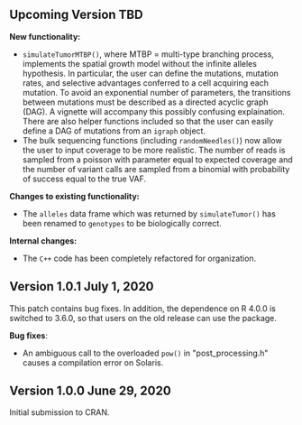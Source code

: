 ## Upcoming Version TBD 

**New functionality:**

  * `simulateTumorMTBP()`, where MTBP = multi-type branching process, implements the spatial growth model without the infinite alleles hypothesis. In 
  particular, the user can define the mutations, mutation rates, and selective advantages conferred to a cell acquiring each mutation. To avoid an exponential
  number of parameters, the transitions between mutations must be described as a directed acyclic graph (DAG). A vignette will accompany this possibly confusing 
  explaination. There are also helper functions included so that the user can easily define a DAG of mutations from an `igraph` object. 
  * The bulk sequencing functions (including `randomNeedles()`) now allow the user to input coverage to be more realistic. The number of reads is sampled from a 
  poisson with parameter equal to expected coverage and the number of variant calls are sampled from a binomial with probability of success equal to the true VAF. 

**Changes to existing functionality:**

  * The `alleles` data frame which was returned by `simulateTumor()` has been renamed to `genotypes` to be biologically correct. 
  
**Internal changes:**

 * The `C++` code has been completely refactored for organization. 

## Version 1.0.1 July 1, 2020 

This patch contains bug fixes. In addition, the dependence on R 4.0.0 is switched to 3.6.0, so that users on the old release can use the package.

**Bug fixes**:

  * An ambiguous call to the overloaded `pow()` in "post_processing.h" causes a compilation error on Solaris. 

## Version 1.0.0 June 29, 2020

Initial submission to CRAN. 
